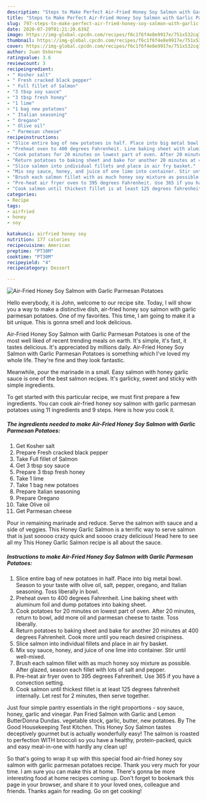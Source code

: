 ```yaml
---
description: "Steps to Make Perfect Air-Fried Honey Soy Salmon with Garlic Parmesan Potatoes"
title: "Steps to Make Perfect Air-Fried Honey Soy Salmon with Garlic Parmesan Potatoes"
slug: 797-steps-to-make-perfect-air-fried-honey-soy-salmon-with-garlic-parmesan-potatoes
date: 2020-07-29T01:21:20.639Z
image: https://img-global.cpcdn.com/recipes/f6c1f6f4e8e9917e/751x532cq70/air-fried-honey-soy-salmon-with-garlic-parmesan-potatoes-recipe-main-photo.jpg
thumbnail: https://img-global.cpcdn.com/recipes/f6c1f6f4e8e9917e/751x532cq70/air-fried-honey-soy-salmon-with-garlic-parmesan-potatoes-recipe-main-photo.jpg
cover: https://img-global.cpcdn.com/recipes/f6c1f6f4e8e9917e/751x532cq70/air-fried-honey-soy-salmon-with-garlic-parmesan-potatoes-recipe-main-photo.jpg
author: Juan Osborne
ratingvalue: 3.6
reviewcount: 3
recipeingredient:
- " Kosher salt"
- " Fresh cracked black pepper"
- " Full fillet of Salmon"
- "3 tbsp soy sauce"
- "3 tbsp fresh honey"
- "1 lime"
- "1 bag new potatoes"
- " Italian seasoning"
- " Oregano"
- " Olive oil"
- " Parmesan cheese"
recipeinstructions:
- "Slice entire bag of new potatoes in half. Place into big metal bowl. Season to your taste with olive oil, salt, pepper, oregano, and Italian seasoning. Toss liberally in bowl."
- "Preheat oven to 400 degrees Fahrenheit. Line baking sheet with aluminum foil and dump potatoes into baking sheet."
- "Cook potatoes for 20 minutes on lowest part of oven. After 20 minutes, return to bowl, add more oil and parmesan cheese to taste. Toss liberally."
- "Return potatoes to baking sheet and bake for another 20 minutes at 400 degrees Fahrenheit. Cook more until you reach desired crispiness."
- "Slice salmon into individual fillets and place in air fry basket."
- "Mix soy sauce, honey, and juice of one lime into container. Stir until well-mixed."
- "Brush each salmon fillet with as much honey soy mixture as possible. After glazed, season each fillet with lots of salt and pepper."
- "Pre-heat air fryer oven to 395 degrees Fahrenheit. Use 365 if you have a convection setting."
- "Cook salmon until thickest fillet is at least 125 degrees fahrenheit internally. Let rest for 2 minutes, then serve together."
categories:
- Recipe
tags:
- airfried
- honey
- soy

katakunci: airfried honey soy 
nutrition: 177 calories
recipecuisine: American
preptime: "PT30M"
cooktime: "PT30M"
recipeyield: "4"
recipecategory: Dessert

---
```



![Air-Fried Honey Soy Salmon with Garlic Parmesan Potatoes](https://img-global.cpcdn.com/recipes/f6c1f6f4e8e9917e/751x532cq70/air-fried-honey-soy-salmon-with-garlic-parmesan-potatoes-recipe-main-photo.jpg)

Hello everybody, it is John, welcome to our recipe site. Today, I will show you a way to make a distinctive dish, air-fried honey soy salmon with garlic parmesan potatoes. One of my favorites. This time, I am going to make it a bit unique. This is gonna smell and look delicious.

Air-Fried Honey Soy Salmon with Garlic Parmesan Potatoes is one of the most well liked of recent trending meals on earth. It's simple, it's fast, it tastes delicious. It's appreciated by millions daily. Air-Fried Honey Soy Salmon with Garlic Parmesan Potatoes is something which I've loved my whole life. They're fine and they look fantastic.

Meanwhile, pour the marinade in a small. Easy salmon with honey garlic sauce is one of the best salmon recipes. It&#39;s garlicky, sweet and sticky with simple ingredients.


To get started with this particular recipe, we must first prepare a few ingredients. You can cook air-fried honey soy salmon with garlic parmesan potatoes using 11 ingredients and 9 steps. Here is how you cook it.

<!--inarticleads1-->

##### The ingredients needed to make Air-Fried Honey Soy Salmon with Garlic Parmesan Potatoes:

1. Get  Kosher salt
1. Prepare  Fresh cracked black pepper
1. Take  Full fillet of Salmon
1. Get 3 tbsp soy sauce
1. Prepare 3 tbsp fresh honey
1. Take 1 lime
1. Take 1 bag new potatoes
1. Prepare  Italian seasoning
1. Prepare  Oregano
1. Take  Olive oil
1. Get  Parmesan cheese


Pour in remaining marinade and reduce. Serve the salmon with sauce and a side of veggies. This Honey Garlic Salmon is a terrific way to serve salmon that is just sooooo crazy quick and soooo crazy delicious! Head here to see all my This Honey Garlic Salmon recipe is all about the sauce. 

<!--inarticleads2-->

##### Instructions to make Air-Fried Honey Soy Salmon with Garlic Parmesan Potatoes:

1. Slice entire bag of new potatoes in half. Place into big metal bowl. Season to your taste with olive oil, salt, pepper, oregano, and Italian seasoning. Toss liberally in bowl.
1. Preheat oven to 400 degrees Fahrenheit. Line baking sheet with aluminum foil and dump potatoes into baking sheet.
1. Cook potatoes for 20 minutes on lowest part of oven. After 20 minutes, return to bowl, add more oil and parmesan cheese to taste. Toss liberally.
1. Return potatoes to baking sheet and bake for another 20 minutes at 400 degrees Fahrenheit. Cook more until you reach desired crispiness.
1. Slice salmon into individual fillets and place in air fry basket.
1. Mix soy sauce, honey, and juice of one lime into container. Stir until well-mixed.
1. Brush each salmon fillet with as much honey soy mixture as possible. After glazed, season each fillet with lots of salt and pepper.
1. Pre-heat air fryer oven to 395 degrees Fahrenheit. Use 365 if you have a convection setting.
1. Cook salmon until thickest fillet is at least 125 degrees fahrenheit internally. Let rest for 2 minutes, then serve together.


Just four simple pantry essentials in the right proportions - soy sauce, honey, garlic and vinegar. Pan Fried Salmon with Garlic and Lemon ButterDonna Dundas. vegetable stock, garlic, butter, new potatoes. By The Good Housekeeping Test Kitchen. This Honey Soy Salmon tastes deceptively gourmet but is actually wonderfully easy! The salmon is roasted to perfection WITH broccoli so you have a healthy, protein-packed, quick and easy meal-in-one with hardly any clean up! 

So that's going to wrap it up with this special food air-fried honey soy salmon with garlic parmesan potatoes recipe. Thank you very much for your time. I am sure you can make this at home. There's gonna be more interesting food at home recipes coming up. Don't forget to bookmark this page in your browser, and share it to your loved ones, colleague and friends. Thanks again for reading. Go on get cooking!
